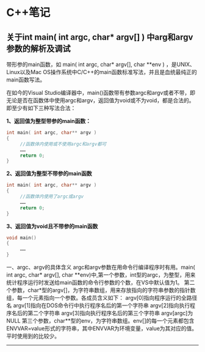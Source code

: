 # C++笔记

## 关于int main( int argc, char* argv[] ) 中arg和argv参数的解析及调试

带形参的main函数，如 main( int argc, char* argv[], char **env ) ，是UNIX、Linux以及Mac OS操作系统中C/C++的main函数标准写法，并且是血统最纯正的main函数写法。 

在如今的Visual Studio编译器中，main()函数带有参数argc和argv或者不带，即无论是否在函数体中使用argc和argv，返回值为void或不为void，都是合法的。即至少有如下三种写法合法：

**1、返回值为整型带参的main函数：**

```C++
int main( int argc, char** argv )
{ 
     //函数体内使用或不使用argc和argv都可
     ……
     return 0;
}
```

**2、返回值为整型不带参的main函数**

```C++
int main( int argc, char** argv )
{ 
     //函数体内使用了argc或argv
     ……
     return 0;
}
```

**3、返回值为void且不带参的main函数**

```C++
void main()
{ 
     ……
}
```

一、argc、argv的具体含义 
argc和argv参数在用命令行编译程序时有用。main( int argc, char* argv[], char **env)中,第一个参数，int型的argc，为整型，用来统计程序运行时发送给main函数的命令行参数的个数，在VS中默认值为1。 第二个参数，char*型的argv[]，为字符串数组，用来存放指向的字符串参数的指针数组，每一个元素指向一个参数。各成员含义如下： 
argv[0]指向程序运行的全路径名 
argv[1]指向在DOS命令行中执行程序名后的第一个字符串 
argv[2]指向执行程序名后的第二个字符串 
argv[3]指向执行程序名后的第三个字符串 
argv[argc]为NULL 
第三个参数，char\**型的env，为字符串数组。env[]的每一个元素都包含ENVVAR=value形式的字符串，其中ENVVAR为环境变量，value为其对应的值。平时使用到的比较少。

---


